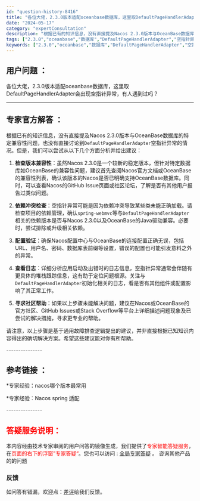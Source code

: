 ```yaml
---
id: "question-history-8416"
title: "各位大佬，2.3.0版本适配oceanbase数据库，这里取DefaultPageHandlerAdapt"
date: "2024-05-17"
category: "expertConsultation"
description: "根据已有的知识信息，没有直接提及Nacos 2.3.0版本与OceanBase数据库的特定兼容性问题，也没有直接讨论到`DefaultPageHandlerAdapter`空指针异常的情况。但是，我们可以尝试从以下几个方面分析并给出建议：1. **检查版本兼容性**：虽然Nacos 2.3.0是一个"
tags: ["2.3.0","oceanbase","数据库","DefaultPageHandlerAdapter","空指针异常"]
keywords: ["2.3.0","oceanbase","数据库","DefaultPageHandlerAdapter","空指针异常"]
---
```


## 用户问题 ： 
 各位大佬，2.3.0版本适配oceanbase数据库，这里取DefaultPageHandlerAdapter会出现空指针异常，有人遇到过吗？  

---------------
## 专家官方解答 ：

根据已有的知识信息，没有直接提及Nacos 2.3.0版本与OceanBase数据库的特定兼容性问题，也没有直接讨论到`DefaultPageHandlerAdapter`空指针异常的情况。但是，我们可以尝试从以下几个方面分析并给出建议：

1. **检查版本兼容性**：虽然Nacos 2.3.0是一个较新的稳定版本，但针对特定数据库如OceanBase的兼容性问题，建议首先查阅Nacos官方文档或OceanBase的兼容性列表，确认该版本的Nacos是否已明确支持OceanBase数据库。同时，可以查看Nacos的GitHub Issue页面或社区论坛，了解是否有其他用户报告过类似问题。

2. **依赖冲突检查**：空指针异常可能是因为依赖冲突导致某些类未能正确加载。请检查项目的依赖管理，确认`spring-webmvc`等与`DefaultPageHandlerAdapter`相关的依赖版本是否与Nacos 2.3.0以及OceanBase的Java驱动兼容。必要时，尝试排除或升级相关依赖。

3. **配置验证**：确保Nacos配置中心与OceanBase的连接配置正确无误，包括URL、用户名、密码、数据库表前缀等设置，错误的配置也可能引发意料之外的异常。

4. **查看日志**：详细分析应用启动及出错时的日志信息，空指针异常通常会伴随有更具体的堆栈跟踪信息，这有助于定位问题根源。关注与`DefaultPageHandlerAdapter`初始化相关的日志，看是否有其他组件或配置影响了其正常工作。

5. **寻求社区帮助**：如果以上步骤未能解决问题，建议在Nacos或OceanBase的官方社区、GitHub Issues或Stack Overflow等平台上详细描述问题现象及已尝试的解决措施，寻求更专业的帮助。

请注意，以上步骤是基于通用故障排查逻辑提出的建议，并非直接根据已知知识内容得出的确切解决方案。希望这些建议能对你有所帮助。


<font color="#949494">---------------</font> 


## 参考链接 ：

*专家经验：nacos哪个版本最常用 
 
 *专家经验：Nacos spring 适配 


 <font color="#949494">---------------</font> 
 


## <font color="#FF0000">答疑服务说明：</font> 

本内容经由技术专家审阅的用户问答的镜像生成，我们提供了<font color="#FF0000">专家智能答疑服务</font>，在<font color="#FF0000">页面的右下的浮窗”专家答疑“</font>。您也可以访问 : [全局专家答疑](https://answer.opensource.alibaba.com/docs/intro) 。 咨询其他产品的的问题

### 反馈
如问答有错漏，欢迎点：[差评](https://ai.nacos.io/user/feedbackByEnhancerGradePOJOID?enhancerGradePOJOId=13638)给我们反馈。
